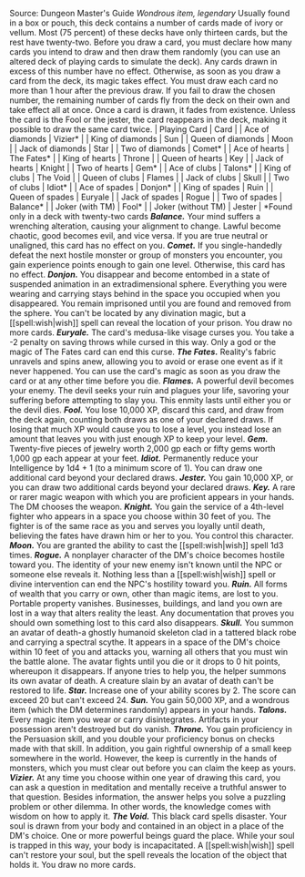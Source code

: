 Source: Dungeon Master's Guide
*Wondrous item, legendary*
Usually found in a box or pouch, this deck contains a number of cards made of ivory or vellum. Most (75 percent) of these decks have only thirteen cards, but the rest have twenty-two.
Before you draw a card, you must declare how many cards you intend to draw and then draw them randomly (you can use an altered deck of playing cards to simulate the deck). Any cards drawn in excess of this number have no effect. Otherwise, as soon as you draw a card from the deck, its magic takes effect. You must draw each card no more than 1 hour after the previous draw. If you fail to draw the chosen number, the remaining number of cards fly from the deck on their own and take effect all at once.
Once a card is drawn, it fades from existence. Unless the card is the Fool or the jester, the card reappears in the deck, making it possible to draw the same card twice.
| Playing Card | Card |
| Ace of diamonds | Vizier\* |
| King of diamonds | Sun |
| Queen of diamonds | Moon |
| Jack of diamonds | Star |
| Two of diamonds | Comet\* |
| Ace of hearts | The Fates\* |
| King of hearts | Throne |
| Queen of hearts | Key |
| Jack of hearts | Knight |
| Two of hearts | Gem\* |
| Ace of clubs | Talons\* |
| King of clubs | The Void |
| Queen of clubs | Flames |
| Jack of clubs | Skull |
| Two of clubs | Idiot\* |
| Ace of spades | Donjon\* |
| King of spades | Ruin |
| Queen of spades | Euryale |
| Jack of spades | Rogue |
| Two of spades | Balance\* |
| Joker (with TM) | Fool\* |
| Joker (without TM) | Jester |
\*Found only in a deck with twenty-two cards
***Balance.*** Your mind suffers a wrenching alteration, causing your alignment to change. Lawful become chaotic, good becomes evil, and vice versa. If you are true neutral or unaligned, this card has no effect on you.
***Comet.*** If you single-handedly defeat the next hostile monster or group of monsters you encounter, you gain experience points enough to gain one level. Otherwise, this card has no effect.
***Donjon.*** You disappear and become entombed in a state of suspended animation in an extradimensional sphere. Everything you were wearing and carrying stays behind in the space you occupied when you disappeared. You remain imprisoned until you are found and removed from the sphere. You can't be located by any divination magic, but a [[spell:wish|wish]] spell can reveal the location of your prison. You draw no more cards.
***Euryale.*** The card's medusa-like visage curses you. You take a -2 penalty on saving throws while cursed in this way. Only a god or the magic of The Fates card can end this curse.
***The Fates.*** Reality's fabric unravels and spins anew, allowing you to avoid or erase one event as if it never happened. You can use the card's magic as soon as you draw the card or at any other time before you die.
***Flames.*** A powerful devil becomes your enemy. The devil seeks your ruin and plagues your life, savoring your suffering before attempting to slay you. This enmity lasts until either you or the devil dies.
***Fool.*** You lose 10,000 XP, discard this card, and draw from the deck again, counting both draws as one of your declared draws. If losing that much XP would cause you to lose a level, you instead lose an amount that leaves you with just enough XP to keep your level.
***Gem.*** Twenty-five pieces of jewelry worth 2,000 gp each or fifty gems worth 1,000 gp each appear at your feet.
***Idiot.*** Permanently reduce your Intelligence by 1d4 + 1 (to a minimum score of 1). You can draw one additional card beyond your declared draws.
***Jester.*** You gain 10,000 XP, or you can draw two additional cards beyond your declared draws.
***Key.*** A rare or rarer magic weapon with which you are proficient appears in your hands. The DM chooses the weapon.
***Knight.*** You gain the service of a 4th-level fighter who appears in a space you choose within 30 feet of you. The fighter is of the same race as you and serves you loyally until death, believing the fates have drawn him or her to you. You control this character.
***Moon.*** You are granted the ability to cast the [[spell:wish|wish]] spell 1d3 times.
***Rogue.*** A nonplayer character of the DM's choice becomes hostile toward you. The identity of your new enemy isn't known until the NPC or someone else reveals it. Nothing less than a [[spell:wish|wish]] spell or divine intervention can end the NPC's hostility toward you.
***Ruin.*** All forms of wealth that you carry or own, other than magic items, are lost to you. Portable property vanishes. Businesses, buildings, and land you own are lost in a way that alters reality the least. Any documentation that proves you should own something lost to this card also disappears.
***Skull.*** You summon an avatar of death-a ghostly humanoid skeleton clad in a tattered black robe and carrying a spectral scythe. It appears in a space of the DM's choice within 10 feet of you and attacks you, warning all others that you must win the battle alone. The avatar fights until you die or it drops to 0 hit points, whereupon it disappears. If anyone tries to help you, the helper summons its own avatar of death. A creature slain by an avatar of death can't be restored to life.
***Star.*** Increase one of your ability scores by 2. The score can exceed 20 but can't exceed 24.
***Sun.*** You gain 50,000 XP, and a wondrous item (which the DM determines randomly) appears in your hands.
***Talons.*** Every magic item you wear or carry disintegrates. Artifacts in your possession aren't destroyed but do vanish.
***Throne.*** You gain proficiency in the Persuasion skill, and you double your proficiency bonus on checks made with that skill. In addition, you gain rightful ownership of a small keep somewhere in the world. However, the keep is currently in the hands of monsters, which you must clear out before you can claim the keep as yours.
***Vizier.*** At any time you choose within one year of drawing this card, you can ask a question in meditation and mentally receive a truthful answer to that question. Besides information, the answer helps you solve a puzzling problem or other dilemma. In other words, the knowledge comes with wisdom on how to apply it.
***The Void.*** This black card spells disaster. Your soul is drawn from your body and contained in an object in a place of the DM's choice. One or more powerful beings guard the place. While your soul is trapped in this way, your body is incapacitated. A [[spell:wish|wish]] spell can't restore your soul, but the spell reveals the location of the object that holds it. You draw no more cards.